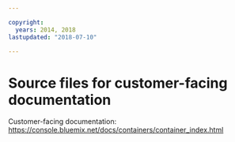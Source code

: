 ```yaml
---

copyright:
  years: 2014, 2018
lastupdated: "2018-07-10"

---
```



# Source files for customer-facing documentation

Customer-facing documentation: https://console.bluemix.net/docs/containers/container_index.html



